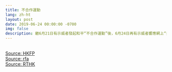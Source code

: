 ```yaml
---
title: 不合作運動
lang: zh-ht
layout: post
date: 2019-06-24 00:00:00 -0700
img: false
description: 繼6月21日有示威者發起和平“不合作運動”後，6月24日再有示威者響應網上“接下班”行動，以“流水佔領”方式包圍政府部門。幾百名示威者先到灣仔稅務大樓抗議，高呼“反送中”、“撤回條例”、“釋放義士”、“譴責警方使用過分武力”、“成立獨立調查委員會”等口號。
---
```


<br>[Source: HKFP](https://www.hongkongfp.com/2019/06/24/just-100-hong-kong-anti-extradition-law-protesters-occupy-revenue-tower-foyer/)
<br>[Source: rfa](https://www.rfa.org/mandarin/yataibaodao/gangtai/al-06242019092314.html)
<br>[Source: RTHK](https://news.rthk.hk/rthk/ch/component/k2/1464699-20190624.htm)